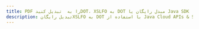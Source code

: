 ---title: PDF را به  تبدیل کنیدDOT، XSLFO به DOT مبدل رایگان یا Java SDKdescription: تبدیل رایگانXSLFO به DOT با استفاده از Java Cloud APIs & SDK همچنین اسناد PDF را در Cloud ایجاد، ویرایش و رندر کنید.---
